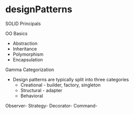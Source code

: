 # designPatterns

SOLID Principals

OO Basics
* Abstraction
* Inheritance
* Polymorphism
* Encapsulation

Gamma Categorization
* Design patterns are typically split into three categories
    * Creational - builder, factory, singleton
    * Structural - adapter
    * Behavioral

Observer-
Strategy-
Decorator-
Command-